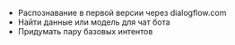 - Распознавание в первой версии через dialogflow.com
- Найти данные или модель для чат бота
- Придумать пару базовых интентов